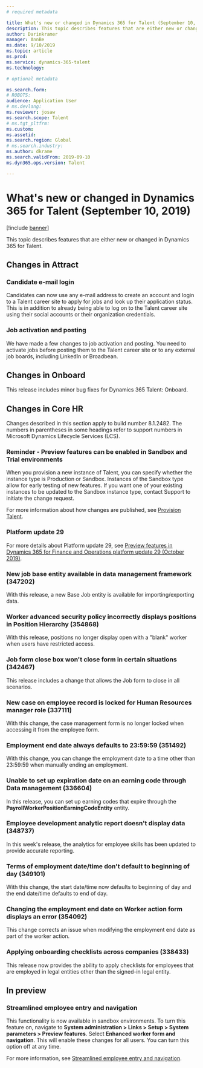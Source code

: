 ```yaml
---
# required metadata

title: What's new or changed in Dynamics 365 for Talent (September 10, 2019)
description: This topic describes features that are either new or changed in Microsoft Dynamics 365 for Talent.
author: Darinkramer
manager: AnnBe
ms.date: 9/10/2019
ms.topic: article
ms.prod: 
ms.service: dynamics-365-talent
ms.technology: 

# optional metadata

ms.search.form: 
# ROBOTS: 
audience: Application User
# ms.devlang: 
ms.reviewer: josaw
ms.search.scope: Talent
# ms.tgt_pltfrm: 
ms.custom: 
ms.assetid: 
ms.search.region: Global
# ms.search.industry: 
ms.author: dkrame
ms.search.validFrom: 2019-09-10
ms.dyn365.ops.version: Talent

---
```

# What's new or changed in Dynamics 365 for Talent (September 10, 2019)

[!include [banner](includes/banner.md)]

This topic describes features that are either new or changed in Dynamics 365 for Talent.

## Changes in Attract

### Candidate e-mail login

Candidates can now use any e-mail address to create an account and login to a Talent career site to apply for jobs and look up their application status. This is in addition to already being able to log on to the Talent career site using their social accounts or their organization credentials.

### Job activation and posting

We have made a few changes to job activation and posting. You need to activate jobs before posting them to the Talent career site or to any external job boards, including LinkedIn or Broadbean.

## Changes in Onboard

This release includes minor bug fixes for Dynamics 365 Talent: Onboard.

## Changes in Core HR

Changes described in this section apply to build number 8.1.2482. The numbers in parentheses in some headings refer to support numbers in Microsoft Dynamics Lifecycle Services (LCS).

### Reminder - Preview features can be enabled in Sandbox and Trial environments

When you provision a new instance of Talent, you can specify whether the instance type is Production or Sandbox. Instances of the Sandbox type allow for early testing of new features. If you want one of your existing instances to be updated to the Sandbox instance type, contact Support to initiate the change request.

For more information about how changes are published, see [Provision Talent](./provisioning-talent.md).

### Platform update 29

For more details about Platform update 29, see [Preview features in Dynamics 365 for Finance and Operations platform update 29 (October 2019)](https://docs.microsoft.com/en-us/dynamics365/unified-operations/fin-and-ops/get-started/whats-new-platform-update-29).

### New job base entity available in data management framework (347202)

With this release, a new Base Job entity is available for importing/exporting data. 

### Worker advanced security policy incorrectly displays positions in Position Hierarchy (354868)

With this release, positions no longer display open with a "blank" worker when users have restricted access.

### Job form close box won't close form in certain situations (342467)

This release includes a change that allows the Job form to close in all scenarios.

### New case on employee record is locked for Human Resources manager role (337111)

With this change, the case management form is no longer locked when accessing it from the employee form.

### Employment end date always defaults to 23:59:59 (351492)

With this change, you can change the employment date to a time other than 23:59:59 when manually ending an employment.

### Unable to set up expiration date on an earning code through Data management (336604)

In this release, you can set up earning codes that expire through the **PayrollWorkerPositionEarningCodeEntity** entity.

### Employee development analytic report doesn't display data (348737)

In this week's release, the analytics for employee skills has been updated to provide accurate reporting.

### Terms of employment date/time don't default to beginning of day (349101)

With this change, the start date/time now defaults to beginning of day and the end date/time defaults to end of day.

### Changing the employment end date on Worker action form displays an error (354092) 

This change corrects an issue when modifying the employment end date as part of the worker action.

### Applying onboarding checklists across companies (338433)

This release now provides the ability to apply checklists for employees that are employed in legal entities other than the signed-in legal entity.

## In preview

### Streamlined employee entry and navigation

This functionality is now available in sandbox environments. To turn this feature on, navigate to **System administration > Links > Setup > System parameters > Preview features**. Select **Enhanced worker form and navigation**. This will enable these changes for all users. You can turn this option off at any time.

For more information, see [Streamlined employee entry and navigation](./streamlined-employee-entry.md).
